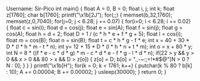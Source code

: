 Username: Sir-Pico
int main() {
    float A = 0, B = 0;
    float i, j;
    int k;
    float z[1760];
    char b[1760];
    printf("\x1b[2J");
    for(;;) {
        memset(b,32,1760);
        memset(z,0,7040);
        for(j=0; j < 6.28; j += 0.07) {
            for(i=0; i < 6.28; i += 0.02) {
                float c = sin(i);
                float d = cos(j);
                float e = sin(A);
                float f = sin(j);
                float g = cos(A);
                float h = d + 2;
                float D = 1 / (c * h * e + f * g + 5);
                float l = cos(i);
                float m = cos(B);
                float n = sin(B);
                float t = c * h * g - f * e;
                int x = 40 + 30 * D * (l * h * m - t * n);
                int y= 12 + 15 * D * (l * h * n + t * m);
                int o = x + 80 * y;
                int N = 8 * ((f * e - c * d * g) * m - c * d * e - f * g - l * d * n);
                if(22 > y && y > 0 && x > 0 && 80 > x && D > z[o]) {
                    z[o] = D;
                    b[o] = ".,-~:;=!*#$@"[N > 0 ? N : 0];
                }
            }
        }
        printf("\x1b[H");
        for(k = 0; k < 1761; k++) {
            putchar(k % 80 ? b[k] : 10);
            A += 0.00004;
            B += 0.00002;
        }
        usleep(30000);
    }
    return 0;
}
